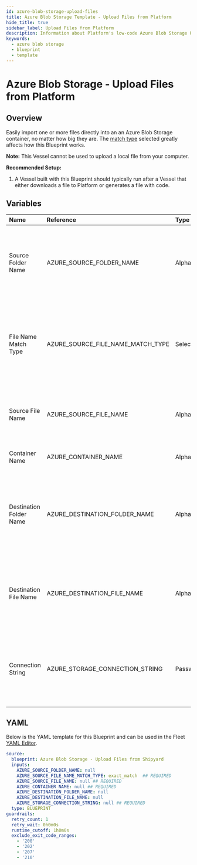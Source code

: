 ```yaml
---
id: azure-blob-storage-upload-files
title: Azure Blob Storage Template - Upload Files from Platform
hide_title: true
sidebar_label: Upload Files from Platform
description: Information about Platform's low-code Azure Blob Storage Upload Files from Platform blueprint. Easily import one or more files directly into an Azure Blob Storage container, no matter how big they are.
keywords:
  - azure blob storage
  - blueprint
  - template
---
```


# Azure Blob Storage - Upload Files from Platform

## Overview


Easily import one or more files directly into an an Azure Blob Storage container, no matter how big they are. The [match type](https://www.shipyardapp.com/docs/reference/blueprint-library/match-type/) selected greatly affects how this Blueprint works.

**Note:** This Vessel cannot be used to upload a local file from your computer.

**Recommended Setup:**

1. A Vessel built with this Blueprint should typically run after a Vessel that either downloads a file to Platform or generates a file with code. 


## Variables

| Name | Reference | Type | Required | Default | Options | Description             |
|:-----|:----------|:-----|:---------|:--------|:--------|:------------------------|
| Source Folder Name | AZURE_SOURCE_FOLDER_NAME | Alphanumeric | :heavy_minus_sign: | - | - | Name of the local folder on Platform to upload the target file from. If left blank, will look in the home directory. |
| File Name Match Type | AZURE_SOURCE_FILE_NAME_MATCH_TYPE | Select | :white_check_mark: | `exact_match` | Exact Match: `exact_match`<br></br><br></br>Regex Match: `regex_match`<br></br><br></br> | Determines if the text in "Source File Name" will look for one file with exact match, or multiple files using regex. |
| Source File Name | AZURE_SOURCE_FILE_NAME | Alphanumeric | :white_check_mark: | - | - | Name of the target file on Platform. Can be regex if "Match Type" is set accordingly. |
| Container Name | AZURE_CONTAINER_NAME | Alphanumeric | :white_check_mark: | - | - | Name of the target Azure storage container. |
| Destination Folder Name | AZURE_DESTINATION_FOLDER_NAME | Alphanumeric | :heavy_minus_sign: | - | - | Folder where the file(s) should be downloaded in the Azure Storage container. Leaving blank will place the file in the root directory. |
| Destination File Name | AZURE_DESTINATION_FILE_NAME | Alphanumeric | :heavy_minus_sign: | - | - | What to name the file(s) being uploaded to Azure Storage. If left blank, defaults to the original file name(s). |
| Connection String | AZURE_STORAGE_CONNECTION_STRING | Password | :white_check_mark: | - | - | Connection string for programmatic access to upload the file to the specified Azure storage container. |




## YAML

Below is the YAML template for this Blueprint and can be used in the
Fleet [YAML Editor](../../reference/fleets/yaml-editor.md).

```yaml
source:
  blueprint: Azure Blob Storage - Upload Files from Shipyard
  inputs:
    AZURE_SOURCE_FOLDER_NAME: null
    AZURE_SOURCE_FILE_NAME_MATCH_TYPE: exact_match  ## REQUIRED
    AZURE_SOURCE_FILE_NAME: null ## REQUIRED
    AZURE_CONTAINER_NAME: null ## REQUIRED
    AZURE_DESTINATION_FOLDER_NAME: null
    AZURE_DESTINATION_FILE_NAME: null
    AZURE_STORAGE_CONNECTION_STRING: null ## REQUIRED
  type: BLUEPRINT
guardrails:
  retry_count: 1
  retry_wait: 0h0m0s
  runtime_cutoff: 1h0m0s
  exclude_exit_code_ranges:
    - '200'
    - '202'
    - '207'
    - '210'
 ```


